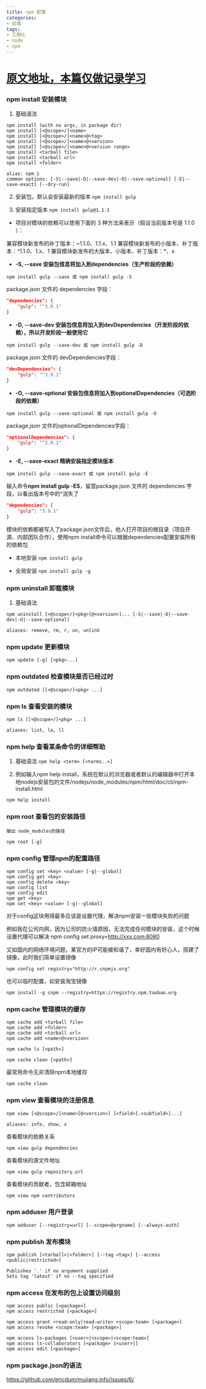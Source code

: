 ```yaml
---
title: npm 配置
categories:
- 前端
tags: 
- 工程化
- node
- npm
---
```


# [原文地址，本篇仅做记录学习](https://www.cnblogs.com/PeunZhang/p/5553574.html)
### npm install 安装模块

1. 基础语法
```shell
npm install (with no args, in package dir)
npm install [<@scope>/]<name>
npm install [<@scope>/]<name>@<tag>
npm install [<@scope>/]<name>@<version>
npm install [<@scope>/]<name>@<version range>
npm install <tarball file>
npm install <tarball url>
npm install <folder>

alias: npm i
common options: [-S|--save|-D|--save-dev|-O|--save-optional] [-E|--save-exact] [--dry-run]
```

2. 安装包，默认会安装最新的版本
`npm install gulp`

3. 安装指定版本
`npm install gulp@1.1.1`

- 项目对模块的依赖可以使用下面的 3 种方法来表示（假设当前版本号是 1.1.0 ）：

兼容模块新发布的补丁版本：~1.1.0、1.1.x、1.1
兼容模块新发布的小版本、补丁版本：^1.1.0、1.x、1
兼容模块新发布的大版本、小版本、补丁版本：*、x

- **-S, --save 安装包信息将加入到dependencies（生产阶段的依赖）**

`npm install gulp --save 或 npm install gulp -S`

package.json 文件的 dependencies 字段：

```json
"dependencies": {
    "gulp": "^3.9.1"
}
```

- **-D, --save-dev 安装包信息将加入到devDependencies（开发阶段的依赖），所以开发阶段一般使用它**

`npm install gulp --save-dev 或 npm install gulp -D`

package.json 文件的 devDependencies字段：
```json
"devDependencies": {
    "gulp": "^3.9.1"
}
```

- **-O, --save-optional 安装包信息将加入到optionalDependencies（可选阶段的依赖）**

`npm install gulp --save-optional 或 npm install gulp -O`

package.json 文件的optionalDependencies字段：

```json
"optionalDependencies": {
    "gulp": "^3.9.1"
}
```

- **-E, --save-exact 精确安装指定模块版本**

`npm install gulp --save-exact 或 npm install gulp -E`

输入命令**npm install gulp -ES**，留意package.json 文件的 dependencies 字段，以看出版本号中的^消失了

```json
"dependencies": {
    "gulp": "3.9.1"
}
```

模块的依赖都被写入了package.json文件后，他人打开项目的根目录（项目开源、内部团队合作），使用npm install命令可以根据dependencies配置安装所有的依赖包

- 本地安装 `npm install gulp`

- 全局安装 `npm install gulp -g`


### npm uninstall 卸载模块

1. 基础语法
```
npm uninstall [<@scope>/]<pkg>[@<version>]... [-S|--save|-D|--save-dev|-O|--save-optional]

aliases: remove, rm, r, un, unlink
```


### npm update 更新模块
    npm update [-g] [<pkg>...]

### npm outdated 检查模块是否已经过时
    npm outdated [[<@scope>/]<pkg> ...]

### npm ls 查看安装的模块
```
npm ls [[<@scope>/]<pkg> ...]

aliases: list, la, ll
```

### npm help 查看某条命令的详细帮助 
1. 基础语法
`npm help <term> [<terms..>]`

2. 例如输入npm help install，系统在默认的浏览器或者默认的编辑器中打开本地nodejs安装包的文件/nodejs/node_modules/npm/html/doc/cli/npm-install.html

 `npm help install`


### npm root 查看包的安装路径
    输出 node_modules的路径

    npm root [-g]

### npm config 管理npm的配置路径
    npm config set <key> <value> [-g|--global]
    npm config get <key>
    npm config delete <key>
    npm config list
    npm config edit
    npm get <key>
    npm set <key> <value> [-g|--global]


对于config这块用得最多应该是设置代理，解决npm安装一些模块失败的问题

例如我在公司内网，因为公司的防火墙原因，无法完成任何模块的安装，这个时候设置代理可以解决
    npm config set proxy=http://xxx.com:8080

又如国内的网络环境问题，某官方的IP可能被和谐了，幸好国内有好心人，搭建了镜像，此时我们简单设置镜像

    npm config set registry="http://r.cnpmjs.org"

也可以临时配置，如安装淘宝镜像

    npm install -g cnpm --registry=https://registry.npm.taobao.org

### npm cache 管理模块的缓存
    npm cache add <tarball file>
    npm cache add <folder>
    npm cache add <tarball url>
    npm cache add <name>@<version>

    npm cache ls [<path>]

    npm cache clean [<path>]


最常用命令无非清除npm本地缓存

    npm cache clean


### npm view 查看模块的注册信息
    npm view [<@scope>/]<name>[@<version>] [<field>[.<subfield>]...]

    aliases: info, show, v

查看模块的依赖关系

    npm view gulp dependencies
查看模块的源文件地址

    npm view gulp repository.url
查看模块的贡献者，包含邮箱地址

    npm view npm contributors


### npm adduser 用户登录

    npm adduser [--registry=url] [--scope=@orgname] [--always-auth]

### npm publish 发布模块
    npm publish [<tarball>|<folder>] [--tag <tag>] [--access <public|restricted>]

    Publishes '.' if no argument supplied
    Sets tag 'latest' if no --tag specified

### npm access 在发布的包上设置访问级别
    npm access public [<package>]
    npm access restricted [<package>]

    npm access grant <read-only|read-write> <scope:team> [<package>]
    npm access revoke <scope:team> [<package>]

    npm access ls-packages [<user>|<scope>|<scope:team>]
    npm access ls-collaborators [<package> [<user>]]
    npm access edit [<package>]


### npm package.json的语法

https://github.com/ericdum/mujiang.info/issues/6/